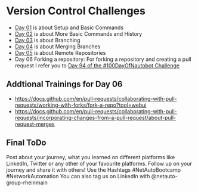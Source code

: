 # Version Control Challenges


* [Day 01](/Topics/VersionControl/Challenges/Day-01.md) is about Setup and Basic Commands
* [Day 02](/Topics/VersionControl/Challenges/Day-02.md) is about More Basic Commands and History
* [Day 03](/Topics/VersionControl/Challenges/Day-03.md) is about Branching
* [Day 04](/Topics/VersionControl/Challenges/Day-04.md) is about Merging Branches
* [Day 05](/Topics/VersionControl/Challenges/Day-05.md) is about Remote Repositories
* Day 06 Forking a repository: For forking a repository and creating a pull request I refer you to [Day 94 of the #100DayOfNautobot Challenge](https://github.com/nautobot/100-days-of-nautobot/tree/main/Day094_Nautobot_Best_Practices_Code_Contribution) 

## Addtional Trainings for Day 06
* https://docs.github.com/en/pull-requests/collaborating-with-pull-requests/working-with-forks/fork-a-repo?tool=webui
* https://docs.github.com/en/pull-requests/collaborating-with-pull-requests/incorporating-changes-from-a-pull-request/about-pull-request-merges

## Final ToDo

Post about your journey, what you learned on different platforms like LinkedIn, Twitter or any other of your favourite platforms. Follow up on your journey and share it with others! Use the Hashtags #NetAutoBootcamp #NetworkAutomation
You can also tag us on LinkedIn with @netauto-group-rheinmain